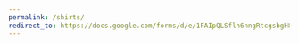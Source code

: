 ```yaml
---
permalink: /shirts/
redirect_to: https://docs.google.com/forms/d/e/1FAIpQLSflh6nngRtcgsbgH87DlbrsnoIhgxy4Q52b1E2S-8Jj8jxJHg/viewform?usp=sf_link
---
```

